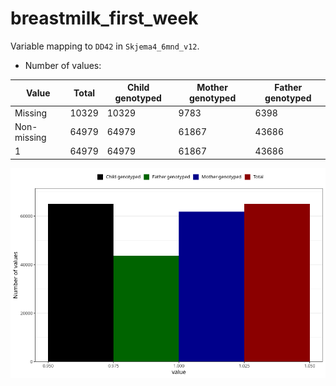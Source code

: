 # breastmilk_first_week
Variable mapping to `DD42` in `Skjema4_6mnd_v12`.
- Number of values:

| Value | Total | Child genotyped | Mother genotyped | Father genotyped |
| ----- | ----- | --------------- | ---------------- | ---------------- |
| Missing | 10329 | 10329 | 9783 | 6398 |
| Non-missing | 64979 | 64979 | 61867 | 43686 |
| 1 | 64979 | 64979 | 61867 | 43686 |



![](breastmilk_first_week_n.png)



